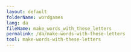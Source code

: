 ```yaml
---
layout: default
folderName: wordgames
lang: da
fileName: make_words_with_these_letters
permalink: /da/make-words-with-these-letters
tool: make-words-with-these-letters
---
```

